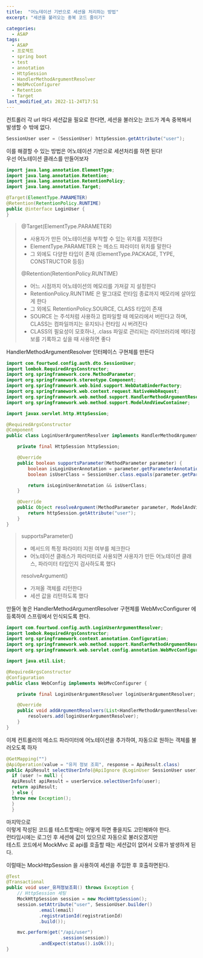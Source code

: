 ```yaml
---
title:  "어노테이션 기반으로 세션을 처리하는 방법"
excerpt: "세션을 불러오는 중복 코드 줄이기"

categories:
  - ASAP
tags:
  - ASAP
  - 프로젝트
  - spring boot
  - test
  - annotation
  - HttpSession
  - HandlerMethodArgumentResolver
  - WebMvcConfigurer
  - Retention
  - Target
last_modified_at: 2022-11-24T17:51
---
```


컨트롤러 각 url 마다 세션값을 필요로 한다면, 세션을 불러오는 코드가 계속 중복해서 발생할 수 밖에 없다.  
```java
SessionUser user = (SessionUser) httpSession.getAttribute("user");
```

이를 해결할 수 있는 방법은 어노테이션 기반으로 세션처리를 하면 된다!  
우선 어노테이션 클래스를 만들어보자
```java
import java.lang.annotation.ElementType;
import java.lang.annotation.Retention;
import java.lang.annotation.RetentionPolicy;
import java.lang.annotation.Target;

@Target(ElementType.PARAMETER)
@Retention(RetentionPolicy.RUNTIME)
public @interface LoginUser {
}
```

> @Target(ElementType.PARAMETER)
> - 사용자가 만든 어노테이션을 부착할 수 있는 위치를 지정한다  
> - ElementType.PARAMETER 는 메소드 파라미터 위치를 말한다  
> - 그 외에도 다양한 타입이 존재 (ElementType.PACKAGE, TYPE, CONSTRUCTOR 등등)  
>
> @Retention(RetentionPolicy.RUNTIME)
> - 어느 시점까지 어노테이션의 메모리를 가져갈 지 설정한다
> - RetentionPolicy.RUNTIME 은 말그대로 런타임 종료까지 메모리에 살아있게 한다
> - 그 외에도 RetentionPolicy.SOURCE, CLASS 타입이 존재
> - SOURCE 는 주석처럼 사용하고 컴파일할 때 메모리에서 버린다고 하며, CLASS는 컴파일까지는 유지되나 런타임 시 버려진다
> - CLASS의 필요성이 모호하나, .class 파일로 관리되는 라이브러리에 메타정보를 기록하고 싶을 때 사용하면 좋다

HandlerMethodArgumentResolver 인터페이스 구현체를 만든다
```java
import com.fourtwod.config.auth.dto.SessionUser;
import lombok.RequiredArgsConstructor;
import org.springframework.core.MethodParameter;
import org.springframework.stereotype.Component;
import org.springframework.web.bind.support.WebDataBinderFactory;
import org.springframework.web.context.request.NativeWebRequest;
import org.springframework.web.method.support.HandlerMethodArgumentResolver;
import org.springframework.web.method.support.ModelAndViewContainer;

import javax.servlet.http.HttpSession;

@RequiredArgsConstructor
@Component
public class LoginUserArgumentResolver implements HandlerMethodArgumentResolver {

    private final HttpSession httpSession;

    @Override
    public boolean supportsParameter(MethodParameter parameter) {
        boolean isLoginUserAnnotation = parameter.getParameterAnnotation(LoginUser.class) != null;
        boolean isUserClass = SessionUser.class.equals(parameter.getParameterType());

        return isLoginUserAnnotation && isUserClass;
    }

    @Override
    public Object resolveArgument(MethodParameter parameter, ModelAndViewContainer mavContainer, NativeWebRequest webRequest, WebDataBinderFactory binderFactory) throws Exception {
        return httpSession.getAttribute("user");
    }
}
```

> supportsParameter()
> - 메서드의 특정 파라미터 지원 여부를 체크한다
> - 어노테이션 클래스가 파라미터로 사용되면 사용자가 만든 어노테이션 클래스, 파라미터 타입인지 검사하도록 했다
>
> resolveArgument()
> - 가져올 객체를 리턴한다
> - 세션 값을 리턴하도록 했다

만들어 놓은 HandlerMethodArgumentResolver 구현체를 WebMvcConfigurer 에 등록하여 스프링에서 인식되도록 한다.
```java
import com.fourtwod.config.auth.LoginUserArgumentResolver;
import lombok.RequiredArgsConstructor;
import org.springframework.context.annotation.Configuration;
import org.springframework.web.method.support.HandlerMethodArgumentResolver;
import org.springframework.web.servlet.config.annotation.WebMvcConfigurer;

import java.util.List;

@RequiredArgsConstructor
@Configuration
public class WebConfig implements WebMvcConfigurer {

    private final LoginUserArgumentResolver loginUserArgumentResolver;

    @Override
    public void addArgumentResolvers(List<HandlerMethodArgumentResolver> resolvers) {
        resolvers.add(loginUserArgumentResolver);
    }
}
```

이제 컨트롤러의 메소드 파라미터에 어노테이션을 추가하여, 자동으로 원하는 객체를 불러오도록 하자
```java
@GetMapping("")
@ApiOperation(value = "유저 정보 조회", response = ApiResult.class)
public ApiResult selectUserInfo(@ApiIgnore @LoginUser SessionUser user) throws Exception {
  if (user != null) {
  ApiResult apiResult = userService.selectUserInfo(user);
  return apiResult;
  } else {
  throw new Exception();
  }
  }
```

마지막으로  
이렇게 작성된 코드를 테스트할때는 어떻게 하면 좋을지도 고민해봐야 한다.  
런타임시에는 로그인 후 세션에 값이 있으므로 자동으로 불러오겠지만  
테스트 코드에서 MockMvc 로 api를 호출할 때는 세션값이 없어서 오류가 발생하게 된다.  

이럴때는 MockHttpSession 을 사용하여 세션을 주입한 후 호출하면된다.  
```java
@Test
@Transactional
public void user_유저정보조회() throws Exception {
	// HttpSession 세팅
	MockHttpSession session = new MockHttpSession();
	session.setAttribute("user", SessionUser.builder()
			.email(email)
			.registrationId(registrationId)
			.build());

	mvc.perform(get("/api/user")
					.session(session))
			.andExpect(status().isOk());
}
```